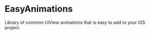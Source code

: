EasyAnimations
==============

Library of common UIView animations that is easy to add to your iOS project.